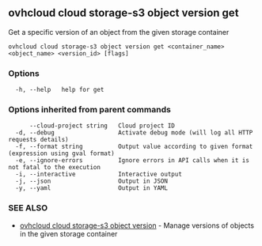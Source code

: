 ## ovhcloud cloud storage-s3 object version get

Get a specific version of an object from the given storage container

```
ovhcloud cloud storage-s3 object version get <container_name> <object_name> <version_id> [flags]
```

### Options

```
  -h, --help   help for get
```

### Options inherited from parent commands

```
      --cloud-project string   Cloud project ID
  -d, --debug                  Activate debug mode (will log all HTTP requests details)
  -f, --format string          Output value according to given format (expression using gval format)
  -e, --ignore-errors          Ignore errors in API calls when it is not fatal to the execution
  -i, --interactive            Interactive output
  -j, --json                   Output in JSON
  -y, --yaml                   Output in YAML
```

### SEE ALSO

* [ovhcloud cloud storage-s3 object version](ovhcloud_cloud_storage-s3_object_version.md)	 - Manage versions of objects in the given storage container


